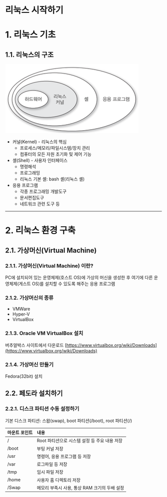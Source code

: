 리눅스 시작하기
==============

# 1. 리눅스 기초
## 1.1. 리눅스의 구조
![리눅스 구조](linux-architecture.png)
+ 커널(Kernel) - 리눅스의 핵심
	+ 프로세스/메모리/파일시스템/장치 관리
	+ 컴퓨터의 모든 자원 초기화 및 제어 기능
+ 셸(Shell) - 사용자 인터페이스
	+ 명령해석
	+ 프로그래밍
	+ 리눅스 기본 셸: bash 셸(리눅스 셸)
+ 응용 프로그램
	+ 각종 프로그래밍 개발도구
	+ 문서편집도구
	+ 네트워크 관련 도구 등

***
# 2. 리눅스 환경 구축
## 2.1. 가상머신(Virtual Machine)
### 2.1.1. 가상머신(Virtual Machine) 이란?
PC에 설치되어 있는 운영체제(호스트 OS)에 가상의 머신을 생성한 후 여기에 다른 운영체제(게스트 OS)를 설치할 수 있도록 해주는 응용 프로그램

### 2.1.2. 가상머신의 종류
+ VMWare
+ Hyper-V
+ VirtualBox

### 2.1.3. Oracle VM VirtualBox 설치
버추얼박스 사이트에서 다운로드
[https://www.virtualbox.org/wiki/Downloads](https://www.virtualbox.org/wiki/Downloads)

### 2.1.4. 가상머신 만들기
Fedora(32bit) 설치

## 2.2. 페도라 설치하기
### 2.2.1. 디스크 파티션 수동 설정하기
기본 디스크 파티션: 스왑(swap), boot 파티션(/boot), root 파티션(/)

|마운트 포인트|내용|
|:---|:---|
|/|Root 파티션으로 시스템 설정 등 주요 내용 저장|
|/boot|부팅 커널 저장|
|/usr|명령어, 응용 프로그램 등 저장|
|/var|로그파일 등 저장|
|/tmp|임시 파일 저장|
|/home|사용자 홈 디렉토리 저장|
|/Swap|메모리 부족시 사용, 통상 RAM 크기의 두배 설정|
